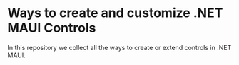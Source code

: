 # Ways to create and customize .NET MAUI Controls

In this repository we collect all the ways to create or extend controls in .NET MAUI.